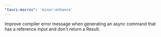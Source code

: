 ```yaml
---
"tauri-macros": 'minor:enhance'
---
```


Improve compiler error message when generating an async command that has a reference input and don't return a Result.
